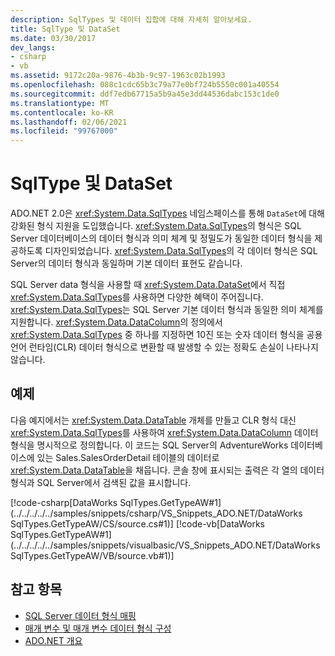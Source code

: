 ```yaml
---
description: SqlTypes 및 데이터 집합에 대해 자세히 알아보세요.
title: SqlType 및 DataSet
ms.date: 03/30/2017
dev_langs:
- csharp
- vb
ms.assetid: 9172c20a-9876-4b3b-9c97-1963c02b1993
ms.openlocfilehash: 088c1cdc65b3c79a77e0bf724b5550c001a40554
ms.sourcegitcommit: ddf7edb67715a5b9a45e3dd44536dabc153c1de0
ms.translationtype: MT
ms.contentlocale: ko-KR
ms.lasthandoff: 02/06/2021
ms.locfileid: "99767000"
---
```

# <a name="sqltypes-and-the-dataset"></a>SqlType 및 DataSet

ADO.NET 2.0은 <xref:System.Data.SqlTypes> 네임스페이스를 통해 `DataSet`에 대해 강화된 형식 지원을 도입했습니다. <xref:System.Data.SqlTypes>의 형식은 SQL Server 데이터베이스의 데이터 형식과 의미 체계 및 정밀도가 동일한 데이터 형식을 제공하도록 디자인되었습니다. <xref:System.Data.SqlTypes>의 각 데이터 형식은 SQL Server의 데이터 형식과 동일하며 기본 데이터 표현도 같습니다.  
  
 SQL Server data 형식을 사용할 때 <xref:System.Data.DataSet>에서 직접 <xref:System.Data.SqlTypes>를 사용하면 다양한 혜택이 주어집니다. <xref:System.Data.SqlTypes>는 SQL Server 기본 데이터 형식과 동일한 의미 체계를 지원합니다. <xref:System.Data.DataColumn>의 정의에서 <xref:System.Data.SqlTypes> 중 하나를 지정하면 10진 또는 숫자 데이터 형식을 공용 언어 런타임(CLR) 데이터 형식으로 변환할 때 발생할 수 있는 정확도 손실이 나타나지 않습니다.  
  
## <a name="example"></a>예제  

 다음 예지에서는 <xref:System.Data.DataTable> 개체를 만들고 CLR 형식 대신 <xref:System.Data.SqlTypes>를 사용하여 <xref:System.Data.DataColumn> 데이터 형식을 명시적으로 정의합니다. 이 코드는 SQL Server의 AdventureWorks 데이터베이스에 있는 Sales.SalesOrderDetail 테이블의 데이터로 <xref:System.Data.DataTable>을 채웁니다. 콘솔 창에 표시되는 출력은 각 열의 데이터 형식과 SQL Server에서 검색된 값을 표시합니다.  
  
 [!code-csharp[DataWorks SqlTypes.GetTypeAW#1](../../../../../samples/snippets/csharp/VS_Snippets_ADO.NET/DataWorks SqlTypes.GetTypeAW/CS/source.cs#1)]
 [!code-vb[DataWorks SqlTypes.GetTypeAW#1](../../../../../samples/snippets/visualbasic/VS_Snippets_ADO.NET/DataWorks SqlTypes.GetTypeAW/VB/source.vb#1)]  
  
## <a name="see-also"></a>참고 항목

- [SQL Server 데이터 형식 매핑](../sql-server-data-type-mappings.md)
- [매개 변수 및 매개 변수 데이터 형식 구성](../configuring-parameters-and-parameter-data-types.md)
- [ADO.NET 개요](../ado-net-overview.md)
